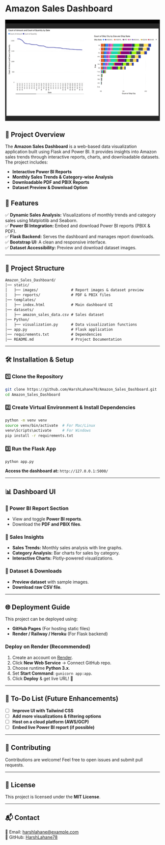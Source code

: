# Amazon Sales Dashboard

![Amazon Sales Dashboard](static/images/report_page1.png)

## 📌 Project Overview
The **Amazon Sales Dashboard** is a web-based data visualization application built using Flask and Power BI. It provides insights into Amazon sales trends through interactive reports, charts, and downloadable datasets. The project includes:
- **Interactive Power BI Reports**
- **Monthly Sales Trends & Category-wise Analysis**
- **Downloadable PDF and PBIX Reports**
- **Dataset Preview & Download Option**

## 🚀 Features
✅ **Dynamic Sales Analysis:** Visualizations of monthly trends and category sales using Matplotlib and Seaborn.  
✅ **Power BI Integration:** Embed and download Power BI reports (PBIX & PDF).  
✅ **Flask Backend:** Serves the dashboard and manages report downloads.  
✅ **Bootstrap UI:** A clean and responsive interface.  
✅ **Dataset Accessibility:** Preview and download dataset images.  

---

## 📂 Project Structure
```
Amazon_Sales_Dashboard/
│── static/
│   ├── images/               # Report images & dataset preview
│   ├── reports/              # PDF & PBIX files
│── templates/
│   ├── index.html            # Main dashboard UI
│── datasets/
│   ├── amazon_sales_data.csv # Sales dataset
│── Python/
│   ├── visualization.py      # Data visualization functions
│── app.py                    # Flask application
│── requirements.txt          # Dependencies
│── README.md                 # Project Documentation
```

---

## 🛠️ Installation & Setup
### **1️⃣ Clone the Repository**
```sh
git clone https://github.com/HarshLahane78/Amazon_Sales_Dashboard.git
cd Amazon_Sales_Dashboard
```

### **2️⃣ Create Virtual Environment & Install Dependencies**
```sh
python -m venv venv
source venv/bin/activate  # For Mac/Linux
venv\Scripts\activate     # For Windows
pip install -r requirements.txt
```

### **3️⃣ Run the Flask App**
```sh
python app.py
```
**Access the dashboard at:** `http://127.0.0.1:5000/`

---

## 📊 Dashboard UI
### **🔹 Power BI Report Section**
- View and toggle **Power BI reports**.
- Download the **PDF and PBIX files**.

### **🔹 Sales Insights**
- **Sales Trends:** Monthly sales analysis with line graphs.
- **Category Analysis:** Bar charts for sales by category.
- **Interactive Charts:** Plotly-powered visualizations.

### **🔹 Dataset & Downloads**
- **Preview dataset** with sample images.
- **Download raw CSV file**.

---

## 🌐 Deployment Guide
This project can be deployed using:
- **GitHub Pages** (For hosting static files)
- **Render / Railway / Heroku** (For Flask backend)

### **Deploy on Render (Recommended)**
1. Create an account on [Render](https://render.com/).
2. Click **New Web Service** → Connect GitHub repo.
3. Choose runtime **Python 3.x**.
4. Set **Start Command**: `gunicorn app:app`.
5. Click **Deploy** & get live URL! 🚀

---

## 📝 To-Do List (Future Enhancements)
- [ ] **Improve UI with Tailwind CSS**
- [ ] **Add more visualizations & filtering options**
- [ ] **Host on a cloud platform (AWS/GCP)**
- [ ] **Embed live Power BI report (if possible)**

---

## 🤝 Contributing
Contributions are welcome! Feel free to open issues and submit pull requests.

---

## 📜 License
This project is licensed under the **MIT License**.

---

## 📬 Contact
📧 Email: [harshlahane@example.com](mailto:harshlahane@example.com)  
🔗 GitHub: [HarshLahane78](https://github.com/HarshLahane78)

